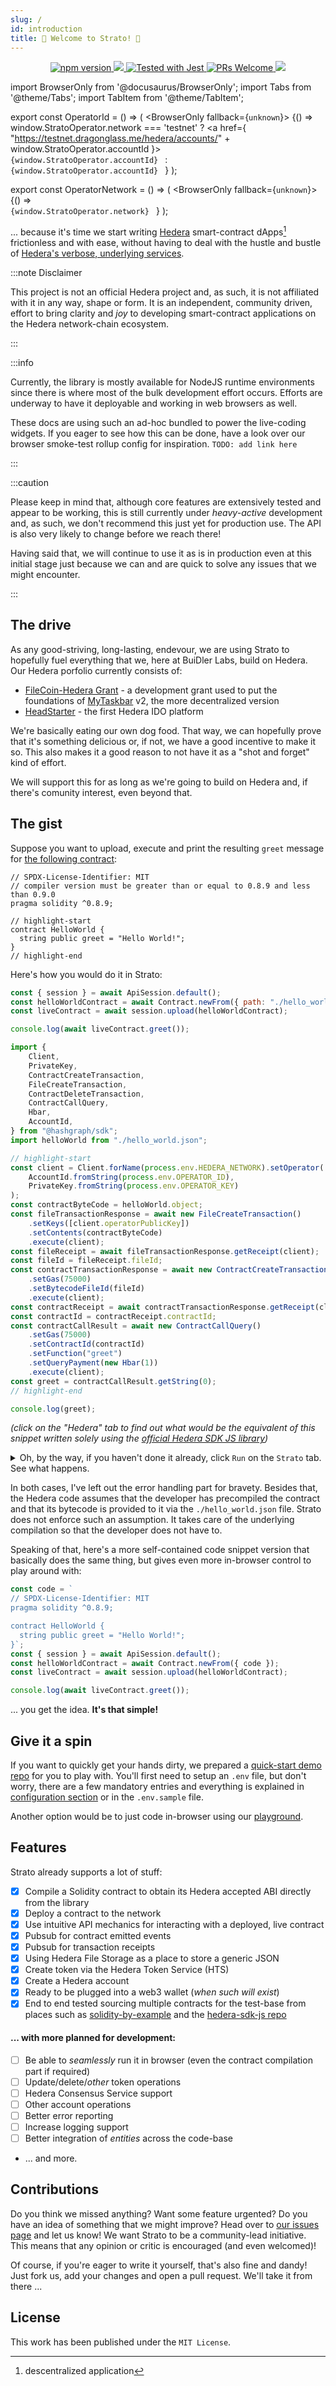 ```yaml
---
slug: /
id: introduction
title: 👋 Welcome to Strato! 🌌
---
```


<p align="center">
  <a href="https://www.npmjs.com/package/@buidlerlabs/hedera-strato-js"><img src="https://img.shields.io/npm/v/@buidlerlabs/hedera-strato-js.svg?style=flat-square" alt="npm version" /> </a>
  <a href=""><img src="https://img.shields.io/badge/Node.js-%3E%3D14.8.0-orange.svg?style=flat-square"/> </a>
  <a href="https://github.com/facebook/jest"><img src="https://img.shields.io/badge/tested_with-jest-99424f.svg?style=flat-square" alt="Tested with Jest" /> </a>
  <a href="#contributions"><img src="https://img.shields.io/badge/PRs-welcome-brightgreen.svg?style=flat-square" alt="PRs Welcome" /> </a>
  <a href="#license"><img src="https://img.shields.io/github/license/buidler-labs/hedera-strato-js.svg?colorB=ff0000&style=flat-square" /> </a>
</p>

import BrowserOnly from '@docusaurus/BrowserOnly';
import Tabs from '@theme/Tabs';
import TabItem from '@theme/TabItem';

export const OperatorId = () => (
  <BrowserOnly fallback={<code>unknown</code>}>
    {() => 
      window.StratoOperator.network === 'testnet' ? 
      <a href={ "https://testnet.dragonglass.me/hedera/accounts/" + window.StratoOperator.accountId }>
        <code>
          {window.StratoOperator.accountId}
        </code>
      </a> 
      : 
      <code>
        {window.StratoOperator.accountId}
      </code>
    }
  </BrowserOnly>
);

export const OperatorNetwork = () => (
  <BrowserOnly fallback={<code>unknown</code>}>
    {() => <code> {window.StratoOperator.network} </code> }
  </BrowserOnly>
);

... because it's time we start writing [Hedera](https://hedera.com/) smart-contract dApps[^dapp] frictionless and with ease, without having to deal with the hustle and bustle of [Hedera's verbose, underlying services](https://docs.hedera.com/guides/docs/sdks).

[^dapp]: descentralized application

:::note Disclaimer

This project is not an official Hedera project and, as such, it is not affiliated with it in any way, shape or form. It is an independent, community driven, effort to bring clarity and *joy* to developing smart-contract applications on the Hedera network-chain ecosystem.

:::

:::info

Currently, the library is mostly available for NodeJS runtime environments since there is where most of the bulk development effort occurs. Efforts are underway to have it deployable and working in web browsers as well. 

These docs are using such an ad-hoc bundled to power the live-coding widgets. If you eager to see how this can be done, have a look over our browser smoke-test rollup config for inspiration. `TODO: add link here`

:::

:::caution

Please keep in mind that, although core features are extensively tested and appear to be working, this is still currently under _heavy-active_ development and, as such, we don't recommend this just yet for production use. The API is also very likely to change before we reach there!

Having said that, we will continue to use it as is in production even at this initial stage just because we can and are quick to solve any issues that we might encounter.

:::

## The drive
As any good-striving, long-lasting, endevour, we are using Strato to hopefully fuel everything that we, here at BuiDler Labs, build on Hedera. Our Hedera porfolio currently consists of:
* [FileCoin-Hedera Grant](https://github.com/taskbar-team/hedera-filecoin-devgrant) - a development grant used to put the foundations of [MyTaskbar](https://mytaskbar.io/) v2, the more decentralized version
* [HeadStarter](https://headstarter.org) - the first Hedera IDO platform

We're basically eating our own dog food. That way, we can hopefully prove that it's something delicious or, if not, we have a good incentive to make it so. This also makes it a good reason to not have it as a "shot and forget" kind of effort. 

We will support this for as long as we're going to build on Hedera and, if there's comunity interest, even beyond that. 

## The gist
Suppose you want to upload, execute and print the resulting `greet` message for [the following contract](https://solidity-by-example.org/hello-world/):

```sol title="./hello_world.sol"
// SPDX-License-Identifier: MIT
// compiler version must be greater than or equal to 0.8.9 and less than 0.9.0
pragma solidity ^0.8.9;

// highlight-start
contract HelloWorld {
  string public greet = "Hello World!";
}
// highlight-end
```

Here's how you would do it in Strato:
<Tabs>
  <TabItem value="strato-code" label="Strato">

```js live=true containerKey=greet_from_path
const { session } = await ApiSession.default();
const helloWorldContract = await Contract.newFrom({ path: "./hello_world.sol" });
const liveContract = await session.upload(helloWorldContract);

console.log(await liveContract.greet());
```

  </TabItem>

  <TabItem value="hedera-code" label="Hedera">

```js title="./hello-hedera.js"
import {
    Client,
    PrivateKey,
    ContractCreateTransaction,
    FileCreateTransaction,
    ContractDeleteTransaction,
    ContractCallQuery,
    Hbar,
    AccountId,
} from "@hashgraph/sdk";
import helloWorld from "./hello_world.json";

// highlight-start
const client = Client.forName(process.env.HEDERA_NETWORK).setOperator(
    AccountId.fromString(process.env.OPERATOR_ID),
    PrivateKey.fromString(process.env.OPERATOR_KEY)
);
const contractByteCode = helloWorld.object;
const fileTransactionResponse = await new FileCreateTransaction()
    .setKeys([client.operatorPublicKey])
    .setContents(contractByteCode)
    .execute(client);
const fileReceipt = await fileTransactionResponse.getReceipt(client);
const fileId = fileReceipt.fileId;
const contractTransactionResponse = await new ContractCreateTransaction()
    .setGas(75000)
    .setBytecodeFileId(fileId)
    .execute(client);
const contractReceipt = await contractTransactionResponse.getReceipt(client);
const contractId = contractReceipt.contractId;
const contractCallResult = await new ContractCallQuery()
    .setGas(75000)
    .setContractId(contractId)
    .setFunction("greet")
    .setQueryPayment(new Hbar(1))
    .execute(client);
const greet = contractCallResult.getString(0);
// highlight-end

console.log(greet);
```
  
  </TabItem>
</Tabs>

_(click on the "Hedera" tab to find out what would be the equivalent of this snippet written solely using the [official Hedera SDK JS library](https://github.com/hashgraph/hedera-sdk-js))_

<details>
  <summary>Oh, by the way, if you haven't done it already, click <code>Run</code> on the <code>Strato</code> tab. See what happens.</summary>

It should run the code targeting the <OperatorId /> account id on the <OperatorNetwork /> network. We strive to keep a working balance on it, but if we can't keep up with the usage, you can also
use your own hedera account instead. [Hedera's Portal](https://portal.hedera.com/) is the best and easiest way to start in this sense.

Once ready, just edit the above code to use it in your own session like so:

```json
const { session } = await ApiSession.default({
  client: {
    operatorId: <Your operator account id>
    operatorKey: <Your operator private key>
  },
  network: {
    name: testnet / previewnet / customnet
  }
});
```

Head over to our [configuration page](configuration.md) for more info on other available options.

</details>

In both cases, I've left out the error handling part for bravety. Besides that, the Hedera code assumes that the developer has precompiled the contract and that its bytecode is provided to it via the `./hello_world.json` file. Strato does not enforce such an assumption. It takes care of the underlying compilation so that the developer does not have to.

Speaking of that, here's a more self-contained code snippet version that basically does the same thing, but gives even more in-browser control to play around with:
```js live=true containerKey=greet_from_code
const code = `
// SPDX-License-Identifier: MIT
pragma solidity ^0.8.9;

contract HelloWorld {
  string public greet = "Hello World!";
}`;
const { session } = await ApiSession.default();
const helloWorldContract = await Contract.newFrom({ code });
const liveContract = await session.upload(helloWorldContract);

console.log(await liveContract.greet());
```

... you get the idea. **It's that simple!**

## Give it a spin
If you want to quickly get your hands dirty, we prepared a [quick-start demo repo](https://github.com/buidler-labs/hsj-example) for you to play with. You'll first need to setup an `.env` file, but don't worry, there are a few mandatory entries and everything is explained in [configuration section](configuration.md) or in the `.env.sample` file.

Another option would be to just code in-browser using our [playground](playground.md).

## Features
Strato already supports a lot of stuff:
* [x] Compile a Solidity contract to obtain its Hedera accepted ABI directly from the library
* [x] Deploy a contract to the network
* [x] Use intuitive API mechanics for interacting with a deployed, live contract
* [x] Pubsub for contract emitted events
* [x] Pubsub for transaction receipts
* [x] Using Hedera File Storage as a place to store a generic JSON
* [x] Create token via the Hedera Token Service (HTS)
* [x] Create a Hedera account
* [x] Ready to be plugged into a web3 wallet (_when such will exist_)
* [x] End to end tested sourcing multiple contracts for the test-base from places such as [solidity-by-example](https://solidity-by-example.org/) and the [hedera-sdk-js repo](https://github.com/hashgraph/hedera-sdk-js/tree/main/examples)

#### ... with more planned for development:
* [ ] Be able to _seamlessly_ run it in browser (even the contract compilation part if required)
* [ ] Update/delete/_other_ token operations
* [ ] Hedera Consensus Service support
* [ ] Other account operations
* [ ] Better error reporting
* [ ] Increase logging support
* [ ] Better integration of _entities_ across the code-base
* ... and more.

## Contributions
Do you think we missed anything? Want some feature urgented? Do you have an idea of something that we might improve? Head over to [our issues page](https://github.com/buidler-labs/hedera-strato-js/issues) and let us know! We want Strato to be a community-lead initiative. This means that any opinion or critic is encouraged (and even welcomed)! 

Of course, if you're eager to write it yourself, that's also fine and dandy! Just fork us, add your changes and open a pull request. We'll take it from there ...

## License
This work has been published under the `MIT License`.